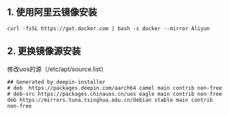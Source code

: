 ## 1. 使用阿里云镜像安装

```shell script
curl -fsSL https://get.docker.com | bash -s docker --mirror Aliyun
```

## 2. 更换镜像源安装

修改uos的源（/etc/apt/source.list）

```shell script
## Generated by deepin-installer
# deb  https://packages.deepin.com/aarch64 camel main contrib non-free
# deb-src https://packages.chinauos.cn/uos eagle main contrib non-free
deb https://mirrors.tuna.tsinghua.edu.cn/debian stable main contrib non-free
```
